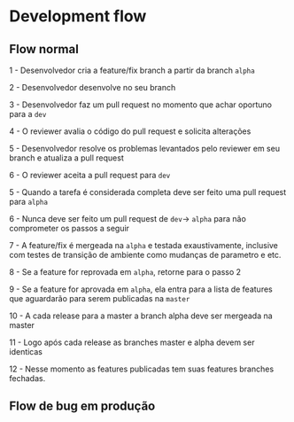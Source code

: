 # Development flow

## Flow normal
1 - Desenvolvedor cria a feature/fix branch a partir da branch `alpha`

2 - Desenvolvedor desenvolve no seu branch

3 - Desenvolvedor faz um pull request no momento que achar oportuno para a `dev`

4 - O reviewer avalia o código do pull request e solicita alterações

5 - Desenvolvedor resolve os problemas levantados pelo reviewer em seu branch e atualiza a pull request

6 - O reviewer aceita a pull request para `dev`

5 - Quando a tarefa é considerada completa deve ser feito uma pull request para `alpha`

6 - Nunca deve ser feito um pull request de `dev`-> `alpha` para não comprometer os passos a seguir

7 - A feature/fix é mergeada na `alpha` e testada exaustivamente, inclusive com testes de transição de ambiente como mudanças de parametro e etc.

8 - Se a feature for reprovada em `alpha`, retorne para o passo 2

9 - Se a feature for aprovada em `alpha`, ela entra para a lista de features que aguardarão para serem publicadas na `master`

10 - A cada release para a master a branch alpha deve ser mergeada na master

11 - Logo após cada release as branches master e alpha devem ser identicas

12 - Nesse momento as features publicadas tem suas features branches fechadas.


## Flow de bug em produção
